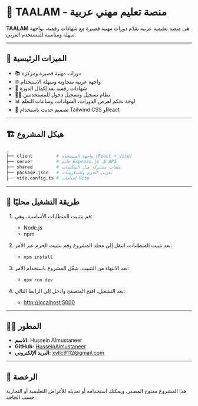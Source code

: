 # 🧠 TAALAM - منصة تعليم مهني عربية

**TAALAM** هي منصة تعليمية عربية تقدّم دورات مهنية قصيرة مع شهادات رقمية، بواجهة سهلة ومناسبة للمستخدم العربي.

---

## 🎯 الميزات الرئيسية

- 📚 دورات مهنية قصيرة ومركزة  
- 🌐 واجهة عربية متجاوبة وسهلة الاستخدام  
- 🪪 شهادات رقمية بعد إكمال الدورة  
- 🧑‍🏫 نظام تسجيل وتسجيل دخول للمستخدمين  
- 📊 لوحة تحكم لعرض الدورات، الشهادات، وساعات التعلم  
- 🎨 تصميم حديث باستخدام Tailwind CSS وReact

---

## 🏗️ هيكل المشروع

```bash
.
├── client         # واجهة المستخدم (React + Vite)
├── server         # خادم Express.js للـ API
├── shared         # ملفات مشتركة مثل السكيمات
├── package.json   # تعريف الحزم والسكريبتات
├── vite.config.ts # إعدادات Vite
```

---

## 🚀 طريقة التشغيل محليًا

1. قم بتثبيت المتطلبات الأساسية، وهي:
   - Node.js
   - npm

2. بعد تثبيت المتطلبات، انتقل إلى مجلد المشروع وقم بتثبيت الحزم عبر الأمر:
   - `npm install`

3. بعد الانتهاء من التثبيت، شغّل المشروع باستخدام الأمر:
   - `npm run dev`

4. بعد التشغيل، افتح المتصفح وادخل إلى الرابط التالي:
   - [http://localhost:5000](http://localhost:5000)

---

## 👨‍💻 المطور

- **الاسم:** Hussein Almustaneer  
- **GitHub:** [HusseinAlmustaneer](https://github.com/HusseinAlmustaneer)  
- **البريد الإلكتروني:** xvllc9112@gmail.com

---

## 📃 الرخصة

هذا المشروع مفتوح المصدر، ويمكنك استخدامه أو تعديله للأغراض التعليمية أو التجارية حسب الحاجة.
